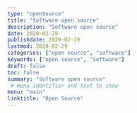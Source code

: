 ```yaml
---
type: "openSource"
title: "Software open source"
description: "Software open source"
date: 2020-02-29
publishdate: 2020-02-29
lastmod: 2020-02-29
categories: ["open source", "software"]
keywords: ["open source", "software"]
draft: false
toc: false
summary: "Software open source"
 # menu identifier and text to show
menu: "main"
linktitle: "Open Source"
---
```

